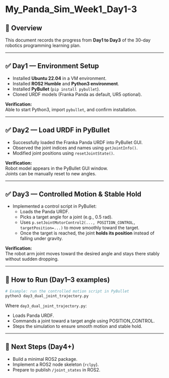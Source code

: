 # My_Panda_Sim_Week1_Day1-3

## 📌 Overview
This document records the progress from **Day1 to Day3** of the 30-day robotics programming learning plan.

---

## ✅ Day1 — Environment Setup
- Installed **Ubuntu 22.04** in a VM environment.
- Installed **ROS2 Humble** and **Python3 environment**.
- Installed **PyBullet** (`pip install pybullet`).
- Cloned URDF models (Franka Panda as default, UR5 optional).

**Verification:**  
Able to start Python3, import `pybullet`, and confirm installation.

---

## ✅ Day2 — Load URDF in PyBullet
- Successfully loaded the Franka Panda URDF into PyBullet GUI.
- Observed the joint indices and names using `getJointInfo()`.
- Modified joint positions using `resetJointState()`.

**Verification:**  
Robot model appears in the PyBullet GUI window.  
Joints can be manually reset to new angles.

---

## ✅ Day3 — Controlled Motion & Stable Hold
- Implemented a control script in PyBullet:
  - Loads the Panda URDF.
  - Picks a target angle for a joint (e.g., 0.5 rad).
  - Uses `p.setJointMotorControl2(..., POSITION_CONTROL, targetPosition=...)` to move smoothly toward the target.
  - Once the target is reached, the joint **holds its position** instead of falling under gravity.

**Verification:**  
The robot arm joint moves toward the desired angle and stays there stably without sudden dropping.

---

## 🚀 How to Run (Day1–3 examples)

```bash
# Example: run the controlled motion script in PyBullet
python3 day3_dual_joint_trajectory.py
```

Where `day3_dual_joint_trajectory.py`:
- Loads Panda URDF.
- Commands a joint toward a target angle using POSITION_CONTROL.
- Steps the simulation to ensure smooth motion and stable hold.

---

## 🎯 Next Steps (Day4+)
- Build a minimal ROS2 package.
- Implement a ROS2 node skeleton (`rclpy`).
- Prepare to publish `/joint_states` in ROS2.

